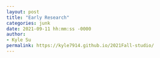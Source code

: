 ```yaml
---
layout: post
title: "Early Research"
categories: junk
date: 2021-09-11 hh:mm:ss -0000
author:
- Kyle Su
permalink: https://kyle7914.github.io/2021Fall-studio/
---
```

